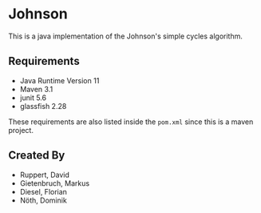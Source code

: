 # Johnson

This is a java implementation of the Johnson's simple cycles algorithm. 

## Requirements

 - Java Runtime Version 11
 - Maven 3.1
 - junit 5.6
 - glassfish 2.28

 These requirements are also listed inside the `pom.xml` since this is a maven project.

## Created By

 - Ruppert, David
 - Gietenbruch, Markus
 - Diesel, Florian
 - Nöth, Dominik